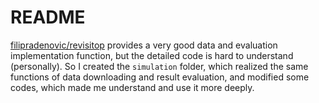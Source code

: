 
# README

[filipradenovic/revisitop](https://github.com/filipradenovic/revisitop) provides a very good data and evaluation implementation function, but the detailed code is hard to understand (personally). So I created the `simulation` folder, which realized the same functions of data downloading and result evaluation, and modified some codes, which made me understand and use it more deeply.
